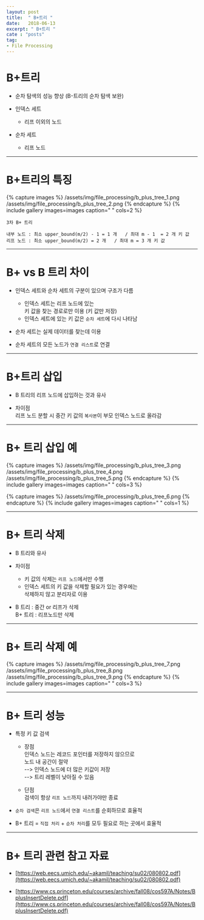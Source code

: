 ```yaml
---
layout: post
title:  " B+트리 "
date:   2018-06-13
excerpt: " B+트리 "
cate : "posts"
tag:
- File Processing
---
```


# B+트리

* 순차 탐색의 성능 향상 (B-트리의 순차 탐색 보완)

* 인덱스 세트
    - 리프 이외의 노드

* 순차 세트
    - 리프 노드


---

# B+트리의 특징

{% capture images %}
    /assets/img/file_processing/b_plus_tree_1.png
    /assets/img/file_processing/b_plus_tree_2.png
{% endcapture %}
{% include gallery images=images caption=" " cols=2 %}


```
3차 B+ 트리

내부 노드 : 최소 upper_bound(m/2) - 1 = 1 개   / 최대 m - 1  = 2 개 키 값
리프 노드 : 최소 upper_bound(m/2) = 2 개   / 최대 m = 3 개 키 값
```


---


# B+ vs B 트리 차이

* 인덱스 세트와 순차 세트의 구분이 있으며 구조가 다름
    - 인덱스 세트는 리프 노드에 있는 <br> 키 값을 찾는 경로로만 이용 (키 값만 저장)
    - 인덱스 세트에 있는 키 값은 `순차 세트`에 다시 나타남

* 순차 세트는 실제 데이터를 찾는데 이용


* 순차 세트의 모든 노드가 `연결 리스트`로 연결


---

# B+트리 삽입 

* B 트리의 리프 노드에 삽입하는 것과 유사

* 차이점 <br> 리프 노드 분할 시 중간 키 값의 `복사본`이 부모 인덱스 노드로 올라감


--- 

# B+ 트리 삽입 예

{% capture images %}
    /assets/img/file_processing/b_plus_tree_3.png
    /assets/img/file_processing/b_plus_tree_4.png
    /assets/img/file_processing/b_plus_tree_5.png
{% endcapture %}
{% include gallery images=images caption=" " cols=3 %}

{% capture images %}
    /assets/img/file_processing/b_plus_tree_6.png
{% endcapture %}
{% include gallery images=images caption=" " cols=1 %}

---

# B+ 트리 삭제

* B 트리와 유사

* 차이점 
    - 키 값의 삭제는 `리프 노드`에서만 수행
    - 인덱스 세트의 키 값을 삭제할 필요가 있는 경우에는 <br> 삭제하지 않고 분리자로 이용

* B 트리 : 중간 or 리프가 삭제 <br> B+ 트리 : 리프노드만 삭제

---

# B+ 트리 삭제 예

{% capture images %}
    /assets/img/file_processing/b_plus_tree_7.png
    /assets/img/file_processing/b_plus_tree_8.png
    /assets/img/file_processing/b_plus_tree_9.png
{% endcapture %}
{% include gallery images=images caption=" " cols=3 %}

---
# B+ 트리 성능

* 특정 키 값 검색
    - 장점 <br> 인덱스 노드는 레코드 포인터를 저장하지 않으므로 <br> 노드 내 공간이 절약 <br> --> 인덱스 노드에 더 많은 키값이 저장 <br> --> 트리 레벨이 낮아질 수 있음

    - 단점 <br> 검색이 항상 `리프 노드`까지 내려가야만 종료

* `순차 검색`은 `리프 노드`에서 `연결 리스트`를 순회하므로 효율적

* B+ 트리 = `직접 처리` + `순차 처리`를 모두 필요로 하는 곳에서 효율적

---

# B+ 트리 관련 참고 자료 

* [https://web.eecs.umich.edu/~akamil/teaching/su02/080802.pdf](https://web.eecs.umich.edu/~akamil/teaching/su02/080802.pdf)

* [https://www.cs.princeton.edu/courses/archive/fall08/cos597A/Notes/BplusInsertDelete.pdf](https://www.cs.princeton.edu/courses/archive/fall08/cos597A/Notes/BplusInsertDelete.pdf)
